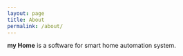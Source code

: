 ```yaml
---
layout: page
title: About
permalink: /about/
---
```


**my Home** is a software for smart home automation system.


